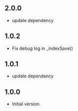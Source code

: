 ## 2.0.0
- update dependency
## 1.0.2
- Fix debug log in _indexSave()
## 1.0.1
- update dependency
## 1.0.0
- Initial version.
